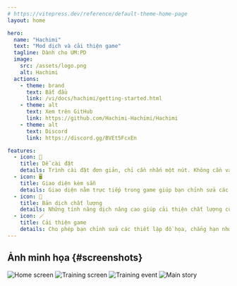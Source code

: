 ```yaml
---
# https://vitepress.dev/reference/default-theme-home-page
layout: home

hero:
  name: "Hachimi"
  text: "Mod dịch và cải thiện game"
  tagline: Dành cho UM:PD
  image:
    src: /assets/logo.png
    alt: Hachimi
  actions:
    - theme: brand
      text: Bắt đầu
      link: /vi/docs/hachimi/getting-started.html
    - theme: alt
      text: Xem trên GitHub
      link: https://github.com/Hachimi-Hachimi/Hachimi
    - theme: alt
      text: Discord
      link: https://discord.gg/BVEt5FcxEn

features:
  - icon: 🚀
    title: Dễ cài đặt
    details: Trình cài đặt đơn giản, chỉ cần nhấn một nút. Không cần vá file trực tiếp. Tất cả quả trình thiết lập được thực hiện trực tiếp trong game, chỉ cần cài và chạy.
  - icon: 🖥️
    title: Giao diện kèm sẵn
    details: Giao diện nằm trực tiếp trong game giúp bạn chỉnh sửa các thiết lập một cách dễ dàng, và nhiều tính năng khác.
  - icon: 📝
    title: Bản dịch chất lượng
    details: Những tính năng dịch nâng cao giúp cải thiện chất lượng của các bản dịch.
  - icon: 🪄
    title: Cải thiện game
    details: Cho phép bạn chỉnh sửa các thiết lập đồ họa, chẳng hạn như unlock FPS, tăng độ phân giải, tăng chất lượng đồ họa, v.v.
---
```


## Ảnh minh họa {#screenshots}

<div class="gallery">
  <img class="item grid-4" src="/assets/screen1.jpg" alt="Home screen">
  <img class="item grid-4" src="/assets/screen2.jpg" alt="Training screen">
  <img class="item grid-4" src="/assets/screen3.jpg" alt="Training event">
  <img class="item grid-4" src="/assets/screen4.jpg" alt="Main story">
</div>